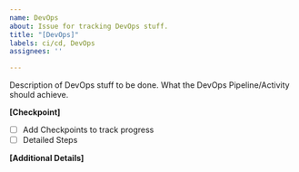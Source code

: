```yaml
---
name: DevOps
about: Issue for tracking DevOps stuff.
title: "[DevOps]"
labels: ci/cd, DevOps
assignees: ''

---
```


Description of DevOps stuff to be done. What the DevOps Pipeline/Activity should achieve.

**[Checkpoint]**
- [ ] Add Checkpoints to track progress
- [ ] Detailed Steps

**[Additional Details]**
